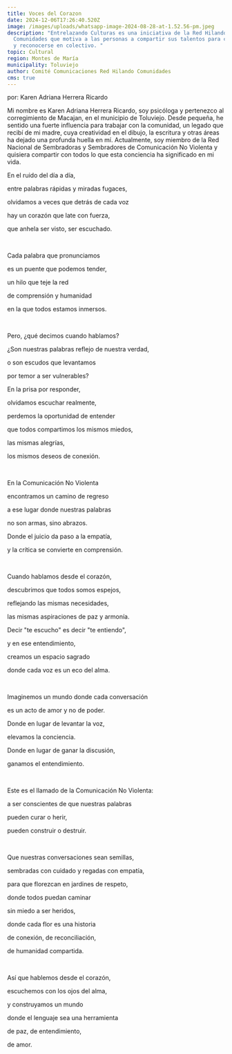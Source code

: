 ```yaml
---
title: Voces del Corazon
date: 2024-12-06T17:26:40.520Z
image: /images/uploads/whatsapp-image-2024-08-28-at-1.52.56-pm.jpeg
description: "Entrelazando Culturas es una iniciativa de la Red Hilando
  Comunidades que motiva a las personas a compartir sus talentos para conocerse
  y reconocerse en colectivo. "
topic: Cultural
region: Montes de María
municipality: Toluviejo
author: Comité Comunicaciones Red Hilando Comunidades
cms: true
---
```

p﻿or: Karen Adriana Herrera Ricardo



Mi nombre es Karen Adriana Herrera Ricardo, soy psicóloga y pertenezco al corregimiento de Macajan, en el municipio de Toluviejo. Desde pequeña, he sentido una fuerte influencia para trabajar con la comunidad, un legado que recibí de mi madre, cuya creatividad en el dibujo, la escritura y otras áreas ha dejado una profunda huella en mí. Actualmente, soy miembro de la Red Nacional de Sembradoras y Sembradores de Comunicación No Violenta y quisiera compartir con todos lo que esta conciencia ha significado en mi vida.



En el ruido del día a día,  

entre palabras rápidas y miradas fugaces,  

olvidamos a veces que detrás de cada voz  

hay un corazón que late con fuerza,  

que anhela ser visto, ser escuchado.

 

Cada palabra que pronunciamos  

es un puente que podemos tender,  

un hilo que teje la red  

de comprensión y humanidad  

en la que todos estamos inmersos.

 

Pero, ¿qué decimos cuando hablamos?  

¿Son nuestras palabras reflejo de nuestra verdad,  

o son escudos que levantamos  

por temor a ser vulnerables?  

En la prisa por responder,  

olvidamos escuchar realmente,  

perdemos la oportunidad de entender  

que todos compartimos los mismos miedos,  

las mismas alegrías,  

los mismos deseos de conexión.

 

En la Comunicación No Violenta  

encontramos un camino de regreso  

a ese lugar donde nuestras palabras  

no son armas, sino abrazos.  

Donde el juicio da paso a la empatía,  

y la crítica se convierte en comprensión.

 

Cuando hablamos desde el corazón,  

descubrimos que todos somos espejos,  

reflejando las mismas necesidades,  

las mismas aspiraciones de paz y armonía.  

Decir "te escucho" es decir "te entiendo",  

y en ese entendimiento,  

creamos un espacio sagrado  

donde cada voz es un eco del alma.

 

Imaginemos un mundo donde cada conversación  

es un acto de amor y no de poder.  

Donde en lugar de levantar la voz,  

elevamos la conciencia.  

Donde en lugar de ganar la discusión,  

ganamos el entendimiento.

 

Este es el llamado de la Comunicación No Violenta:  

a ser conscientes de que nuestras palabras  

pueden curar o herir,  

pueden construir o destruir.

 

Que nuestras conversaciones sean semillas,  

sembradas con cuidado y regadas con empatía,  

para que florezcan en jardines de respeto,  

donde todos puedan caminar  

sin miedo a ser heridos,  

donde cada flor es una historia  

de conexión, de reconciliación,  

de humanidad compartida.

 

Así que hablemos desde el corazón,  

escuchemos con los ojos del alma,  

y construyamos un mundo  

donde el lenguaje sea una herramienta  

de paz, de entendimiento,  

de amor.